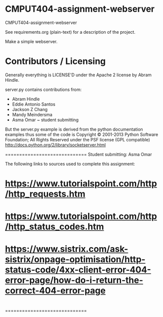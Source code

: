 CMPUT404-assignment-webserver
=============================

CMPUT404-assignment-webserver

See requirements.org (plain-text) for a description of the project.

Make a simple webserver.

Contributors / Licensing
========================

Generally everything is LICENSE'D under the Apache 2 license by Abram Hindle.

server.py contains contributions from:

* Abram Hindle
* Eddie Antonio Santos
* Jackson Z Chang
* Mandy Meindersma 
* Asma Omar ~ student submitting

But the server.py example is derived from the python documentation
examples thus some of the code is Copyright © 2001-2013 Python
Software Foundation; All Rights Reserved under the PSF license (GPL
compatible) http://docs.python.org/2/library/socketserver.html

=============================
Student submitting: Asma Omar

The following links to sources used to complete this assignment:
# https://www.tutorialspoint.com/http/http_requests.htm
# https://www.tutorialspoint.com/http/http_status_codes.htm
# https://www.sistrix.com/ask-sistrix/onpage-optimisation/http-status-code/4xx-client-error-404-error-page/how-do-i-return-the-correct-404-error-page
#

=============================
